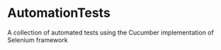 # AutomationTests
A collection of automated tests using the Cucumber implementation of Selenium framework
